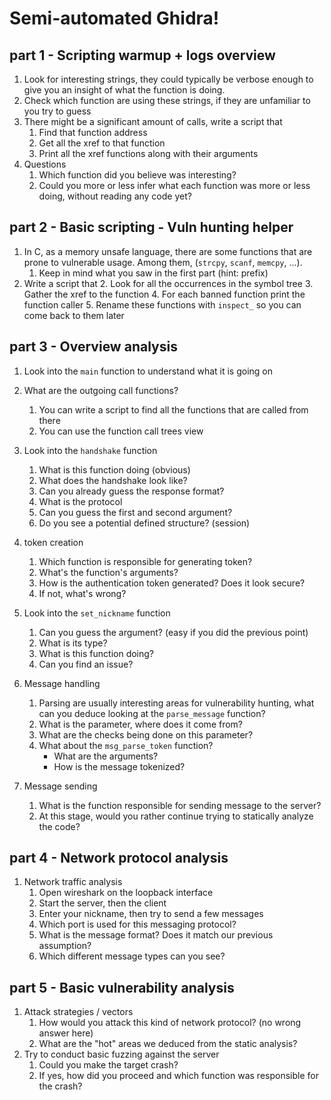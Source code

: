 # Semi-automated Ghidra!

## part 1 - Scripting warmup + logs overview

1. Look for interesting strings, they could typically be verbose enough to give you an insight of what the function is doing.
2. Check which function are using these strings, if they are unfamiliar to you try to guess
3. There might be a significant amount of calls, write a script that
	1. Find that function address
	2. Get all the xref to that function
	3. Print all the xref functions along with their arguments
4. Questions
	1. Which function did you believe was interesting?
	2. Could you more or less infer what each function was more or less doing, without reading any code yet?

	
## part 2 - Basic scripting - Vuln hunting helper

1. In C, as a memory unsafe language, there are some functions that are prone to vulnerable usage. Among them, (`strcpy`, `scanf`, `memcpy`, ...).
	1. Keep in mind what you saw in the first part (hint: prefix)
2. Write a script that
	2. Look for all the occurrences in the symbol tree
	3. Gather the xref to the function
	4. For each banned function print the function caller
	5. Rename these functions with `inspect_` so you can come back to them later
	


## part 3 - Overview analysis

1. Look into the `main` function to understand what it is going on
2. What are the outgoing call functions?
	1. You can write a script to find all the functions that are called from there
	2. You can use the function call trees view
3. Look into the `handshake` function
	1. What is this function doing (obvious)
	2. What does the handshake look like?
	3. Can you already guess the response format?
	4. What is the protocol 
	5. Can you guess the first and second argument?
	6. Do you see a potential defined structure? (session)
4. token creation
	1. Which function is responsible for generating token?
	2. What's the function's arguments?
	3. How is the authentication token generated? Does it look secure?
	4. If not, what's wrong?
5. Look into the `set_nickname` function
	1. Can you guess the argument? (easy if you did the previous point)
	2. What is its type?
	3. What is this function doing?
	4. Can you find an issue?

6. Message handling
	1. Parsing are usually interesting areas for vulnerability hunting, what can you deduce looking at the `parse_message` function?
	2. What is the parameter, where does it come from?
	3. What are the checks being done on this parameter?
	4. What about the `msg_parse_token` function?
		- What are the arguments?
		- How is the message tokenized?

7. Message sending
	1. What is the function responsible for sending message to the server?
	2. At this stage, would you rather continue trying to statically analyze the code?

	
## part 4 - Network protocol analysis

1. Network traffic analysis
	1. Open wireshark on the loopback interface
	2. Start the server, then the client
	3. Enter your nickname, then try to send a few messages
	4. Which port is used for this messaging protocol?
	5. What is the message format? Does it match our previous assumption?
	6. Which different message types can you see?

	

## part 5 - Basic vulnerability analysis

1. Attack strategies / vectors
	1. How would you attack this kind of network protocol? (no wrong answer here)
	2. What are the "hot" areas we deduced from the static analysis?
2. Try to conduct basic fuzzing against the server
	1. Could you make the target crash?
	2. If yes, how did you proceed and which function was responsible for the crash?
